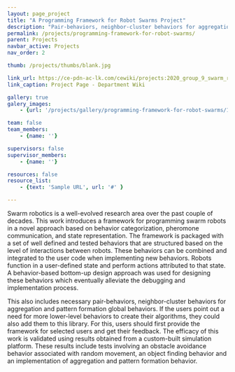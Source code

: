```yaml
---
layout: page_project
title: "A Programming Framework for Robot Swarms Project"
description: "Pair-behaviors, neighbor-cluster behaviors for aggregation and pattern formation global behaviors"
permalink: /projects/programming-framework-for-robot-swarms/
parent: Projects
navbar_active: Projects
nav_order: 2

thumb: /projects/thumbs/blank.jpg

link_url: https://ce-pdn-ac-lk.com/cewiki/projects:2020_group_9_swarm_robotics
link_caption: Project Page - Department Wiki

gallery: true
galery_images:
    - {url: '/projects/gallery/programming-framework-for-robot-swarms/1.png', caption: 'Coloured object identification and reaching concensus'}

team: false
team_members:
    - {name: ''}

supervisors: false
supervisor_members:
    - {name: ''}

resources: false
resource_list:
    - {text: 'Sample URL', url: '#' }

---
```


Swarm robotics is a well-evolved research area over the past couple of decades. This work introduces a framework for programming swarm robots in a novel approach based on behavior categorization, pheromone communication, and state representation. The framework is packaged with a set of well defined and tested behaviors that are structured based on the level of interactions between robots. These behaviors can be combined and integrated to the user code when implementing new behaviors. Robots function in a user-defined state and perform actions attributed to that state. A behavior-based bottom-up design approach was used for designing these behaviors which eventually alleviate the debugging and implementation process.

This also includes necessary pair-behaviors, neighbor-cluster behaviors for aggregation and pattern formation global behaviors. If the users point out a need for more lower-level behaviors to create their algorithms, they could also add them to this library. For this, users should first provide the framework for selected users and get their feedback.
The efficacy of this work is validated using results obtained from a custom-built simulation platform. These results include tests involving an obstacle avoidance behavior associated with random movement, an object finding behavior and an implementation of aggregation and pattern formation behavior.
